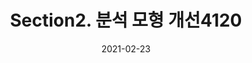 ---
title:  "Section2. 분석 모형 개선4120"

categories:
  - 빅데이터 분석 기사
tags: 
  - Part4. 빅데이터 결과 해석
  - Chapter1. 분석 모형 평가 및 개선
  - Section2. 분석 모형 개선

toc: true
toc_sticky: true
 
date: 2021-02-23
last_modified_at: 2021-02-25
---